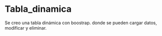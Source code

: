 # Tabla_dinamica
Se creo una tabla dinámica con boostrap. 
donde se pueden cargar datos, modificar y eliminar.
